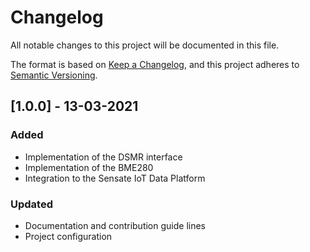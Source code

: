 # Changelog

All notable changes to this project will be documented in this file.

The format is based on [Keep a Changelog](https://keepachangelog.com/en/1.0.0/),
and this project adheres to [Semantic Versioning](https://semver.org/spec/v2.0.0.html).

## [1.0.0] - 13-03-2021

### Added

- Implementation of the DSMR interface
- Implementation of the BME280
- Integration to the Sensate IoT Data Platform

### Updated

- Documentation and contribution guide lines
- Project configuration
